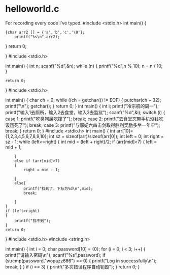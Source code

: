 # helloworld.c
For recording every code I've typed.
#include <stdio.h>
int main()
{

    {char arr2 [] = {'a','b','c','\0'};
        printf("%s\n",arr2);

}
    return 0;

}
#include <stdio.h>

int main()
{
    int n;
    scanf("%d",&n);
    while (n)
    {
        printf("%d",n % 10);
        n = n / 10;
    }

    return 0;

}
#include <stdio.h>

int main()
{
    char ch = 0;
    while ((ch = getchar()) != EOF)
    {
        putchar(ch + 32);
        printf("\n");
        getchar();
    }
    return 0;
}
int main()
{
    int i;
    printf("冷宗航的周一");
    printf("输入1去厕所，输入2去食堂，输入3去监狱");
    scanf("%d",&i);
    switch (i)
    {
        case 1:
            printf("吃臭狗屎吃撑了");
            break;
        case 2:
            printf("去食堂忘带手机没钱吃饭饿死了");
            break;
        case 3:
            printf("与鄂妃六四击剑取得胜利奖励多坐一年牢");
            break;
    }
    return 0;
}
#include <stdio.h>
int main()
{
    int arr[10]={1,2,3,4,5,6,7,8,9,10};
    int sz = sizeof(arr)/sizeof(arr[0]);
    int left = 0;
    int right = sz - 1;
    while (left<=right)
    {
        int mid = (left + right)/2;
        if (arr[mid]<7)
        {
        left = mid + 1;
        
        }
        else if (arr[mid]>7)
        {
            right = mid - 1;
            
        }
        else{
            printf("找到了，下标为%d\n",mid);
            break;
            
        }
    }
    if (left>right)
    {
        printf("找不到");
    }
    return 0;
}
#include <stdio.h>
#include <string.h>

int main()
{
    int i = 0;
    char password[10] = {0};
    for (i = 0; i < 3; i++)
    {
        printf("请输入密码\n");
        scanf("%s",password);
        if (strcmp(password,"wopazz666") == 0)
        {
            printf("Log in successfully\n");
            break;
        }
    }
    if (i == 3)
    {
        printf("多次错误程序自动销毁");
    }
    return 0;
}
